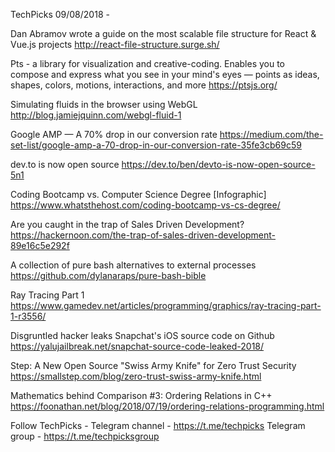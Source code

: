 TechPicks 09/08/2018 -

Dan Abramov wrote a guide on the most scalable file structure for React & Vue.js projects
http://react-file-structure.surge.sh/

Pts - a library for visualization and creative-coding. Enables you to compose and express what you see in your mind's eyes — points as ideas, shapes, colors, motions, interactions, and more
https://ptsjs.org/

Simulating fluids in the browser using WebGL
http://blog.jamiejquinn.com/webgl-fluid-1

Google AMP — A 70% drop in our conversion rate
https://medium.com/the-set-list/google-amp-a-70-drop-in-our-conversion-rate-35fe3cb69c59

dev.to is now open source
https://dev.to/ben/devto-is-now-open-source-5n1

Coding Bootcamp vs. Computer Science Degree [Infographic]
https://www.whatsthehost.com/coding-bootcamp-vs-cs-degree/

Are you caught in the trap of Sales Driven Development?
https://hackernoon.com/the-trap-of-sales-driven-development-89e16c5e292f

A collection of pure bash alternatives to external processes
https://github.com/dylanaraps/pure-bash-bible

Ray Tracing Part 1
https://www.gamedev.net/articles/programming/graphics/ray-tracing-part-1-r3556/

Disgruntled hacker leaks Snapchat's iOS source code on Github
https://yalujailbreak.net/snapchat-source-code-leaked-2018/

Step: A New Open Source "Swiss Army Knife" for Zero Trust Security
https://smallstep.com/blog/zero-trust-swiss-army-knife.html

Mathematics behind Comparison #3: Ordering Relations in C++
https://foonathan.net/blog/2018/07/19/ordering-relations-programming.html

Follow TechPicks -
Telegram channel - https://t.me/techpicks
Telegram group - https://t.me/techpicksgroup